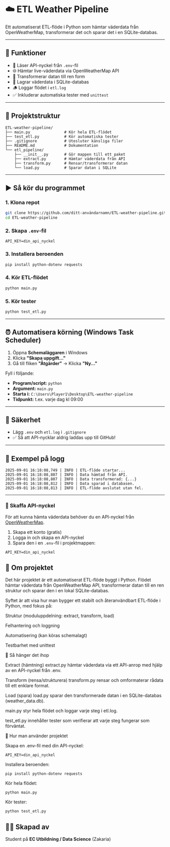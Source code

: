 # ☁️ ETL Weather Pipeline

Ett automatiserat ETL-flöde i Python som hämtar väderdata från OpenWeatherMap, transformerar det och sparar det i en SQLite-databas.

---

## 🔧 Funktioner

- 🔑 Läser API-nyckel från `.env`-fil
- 🌐 Hämtar live-väderdata via OpenWeatherMap API
- 🧹 Transformerar datan till ren form
- 💾 Lagrar väderdata i SQLite-databas
- 🪵 Loggar flödet i `etl.log`
- ✅ Inkluderar automatiska tester med `unittest`

---

## 📂 Projektstruktur

```
ETL-weather-pipeline/
├── main.py               # Kör hela ETL-flödet
├── test_etl.py           # Kör automatiska tester
├── .gitignore            # Utesluter känsliga filer
├── README.md             # Dokumentation
└── etl_pipeline/
    ├── __init__.py       # Gör mappen till ett paket
    ├── extract.py        # Hämtar väderdata från API
    ├── transform.py      # Rensar/transformerar datan
    └── load.py           # Sparar datan i SQLite

```

---

## ▶️ Så kör du programmet

### 1. Klona repot

```bash
git clone https://github.com/ditt-användarnamn/ETL-weather-pipeline.git
cd ETL-weather-pipeline
```

### 2. Skapa `.env`-fil

```env
API_KEY=din_api_nyckel
```

### 3. Installera beroenden

```bash
pip install python-dotenv requests
```

### 4. Kör ETL-flödet

```bash
python main.py
```

### 5. Kör tester

```bash
python test_etl.py
```

---

## ⏰ Automatisera körning (Windows Task Scheduler)

1. Öppna **Schemaläggaren** i Windows  
2. Klicka **"Skapa uppgift..."**  
3. Gå till fliken **"Åtgärder"** → Klicka **"Ny..."**

Fyll i följande:

- **Program/script:** `python`  
- **Argument:** `main.py`  
- **Starta i:** `C:\Users\Player1\Desktop\ETL-weather-pipeline`  
- **Tidpunkt:** t.ex. varje dag kl 09:00

---

## 🔐 Säkerhet

- Lägg `.env` och `etl.log` i `.gitignore`  
- ✅ Så att API-nycklar aldrig laddas upp till GitHub!

---

## 🧪 Exempel på logg

```
2025-09-01 16:18:08,749 | INFO | ETL-flöde startar...
2025-09-01 16:18:08,807 | INFO | Data hämtad från API.
2025-09-01 16:18:08,807 | INFO | Data transformerad: {...}
2025-09-01 16:18:08,812 | INFO | Data sparad i databasen.
2025-09-01 16:18:08,813 | INFO | ETL-flöde avslutat utan fel.
```

---

### 🔑 Skaffa API-nyckel

För att kunna hämta väderdata behöver du en API-nyckel från [OpenWeatherMap](https://home.openweathermap.org/).

1. Skapa ett konto (gratis)
2. Logga in och skapa en API-nyckel
3. Spara den i en `.env`-fil i projektmappen:

```env
API_KEY=din_api_nyckel

```

## 🧠 Om projektet

Det här projektet är ett automatiserat ETL-flöde byggt i Python. Flödet hämtar väderdata från OpenWeatherMap API, transformerar datan till en ren struktur och sparar den i en lokal SQLite-databas.

Syftet är att visa hur man bygger ett stabilt och återanvändbart ETL-flöde i Python, med fokus på:

Struktur (moduluppdelning: extract, transform, load)

Felhantering och loggning

Automatisering (kan köras schemalagt)

Testbarhet med unittest

🔄 Så hänger det ihop

Extract (hämtning)
extract.py hämtar väderdata via ett API-anrop med hjälp av en API-nyckel från .env.

Transform (rensa/strukturera)
transform.py rensar och omformaterar rådata till ett enklare format.

Load (spara)
load.py sparar den transformerade datan i en SQLite-databas (weather_data.db).

main.py styr hela flödet och loggar varje steg i etl.log.

test_etl.py innehåller tester som verifierar att varje steg fungerar som förväntat.

🧪 Hur man använder projektet

Skapa en .env-fil med din API-nyckel:
```
API_KEY=din_api_nyckel
```

Installera beroenden:
```
pip install python-dotenv requests
```

Kör hela flödet:
```
python main.py
```
Kör tester:
```
python test_etl.py
```

## 👨‍💻 Skapad av

Student på **EC Utbildning / Data Science** (Zakaria)
